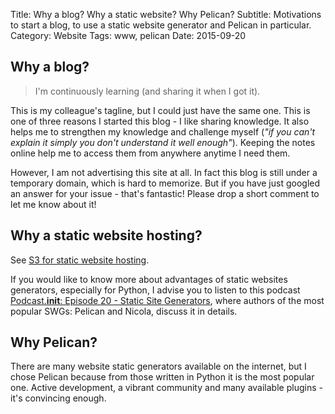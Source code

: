Title: Why a blog? Why a static website? Why Pelican?
Subtitle: Motivations to start a blog, to use a static website generator and Pelican in particular.
Category: Website
Tags: www, pelican
Date: 2015-09-20

## Why a blog?

> I'm continuously learning (and sharing it when I got it).

This is my colleague's tagline, but I could just have the same one. 
This is one of three reasons I started this blog - I like sharing knowledge. 
It also helps me to strengthen my knowledge and challenge myself (*"if you can't explain it simply you don't understand it well enough"*).
Keeping the notes online help me to access them from anywhere anytime I need them.

However, I am not advertising this site at all. In fact this blog is still under a temporary domain,
which is hard to memorize. But if you have just googled an answer for your issue - that's fantastic!
Please drop a short comment to let me know about it!

## Why a static website hosting?

See [S3 for static website hosting](/s3-for-static-website-hosting.html).


If you would like to know more about advantages of static websites generators, especially for Python, 
I advise you to listen to this podcast [Podcast.__init__: Episode 20 - Static Site Generators](http://podcastinit.com/static-site-generators.html), 
where authors of the most popular SWGs: Pelican and Nicola, discuss it in details.

## Why Pelican?

There are many website static generators available on the internet, but I chose Pelican because from those written in Python it is the most popular one. 
Active development, a vibrant community and many available plugins - it's convincing enough.

